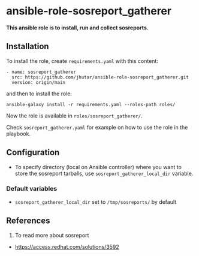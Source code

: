 # ansible-role-sosreport_gatherer

**This ansible role is to install, run and collect sosreports.**


## Installation

To install the role, create `requirements.yaml` with this content:

    - name: sosreport_gatherer
      src: https://github.com/jhutar/ansible-role-sosreport_gatherer.git
      version: origin/main

and then to install the role:

    ansible-galaxy install -r requirements.yaml --roles-path roles/

Now the role is available in `roles/sosreport_gatherer/`.

Check `sosreport_gatherer.yaml` for example on how to use the role in the playbook.


## Configuration

* To specify directory (local on Ansible controller) where you want to store the sosreport tarballs, use `sosreport_gatherer_local_dir` variable.


### Default variables

* `sosreport_gatherer_local_dir` set to `/tmp/sosreports/` by default

## References

1. To read more about sosreport
  - https://access.redhat.com/solutions/3592
